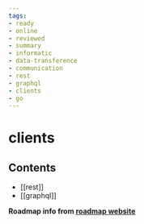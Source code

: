 ```yaml
---
tags:
- ready
- online
- reviewed
- summary
- informatic
- data-transference
- communication
- rest
- graphql
- clients
- go
---
```


# clients

## Contents

- [[rest]]
- [[graphql]]

__Roadmap info from [roadmap website](https://roadmap.sh/golang/clients)__
